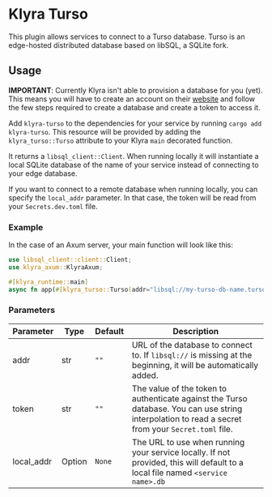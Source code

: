 # Klyra Turso

This plugin allows services to connect to a Turso database. Turso is an edge-hosted distributed database based on libSQL, a SQLite fork.

## Usage

**IMPORTANT**: Currently Klyra isn't able to provision a database for you (yet). This means you will have to create an account on their [website](https://turso.tech/) and follow the few steps required to create a database and create a token to access it.

Add `klyra-turso` to the dependencies for your service by running `cargo add klyra-turso`.
This resource will be provided by adding the `klyra_turso::Turso` attribute to your Klyra `main` decorated function.

It returns a `libsql_client::Client`. When running locally it will instantiate a local SQLite database of the name of your service instead of connecting to your edge database.

If you want to connect to a remote database when running locally, you can specify the `local_addr` parameter. In that case, the token will be read from your `Secrets.dev.toml` file.

### Example

In the case of an Axum server, your main function will look like this:

```rust
use libsql_client::client::Client;
use klyra_axum::KlyraAxum;

#[klyra_runtime::main]
async fn app(#[klyra_turso::Turso(addr="libsql://my-turso-db-name.turso.io", token="{secrets.DB_TURSO_TOKEN}")] client: Client) -> KlyraAxum { }
```

### Parameters

| Parameter  | Type        | Default | Description                                                                                                                                        |
| ---------- | ----------- | ------- | -------------------------------------------------------------------------------------------------------------------------------------------------- |
| addr       | str         | `""`    | URL of the database to connect to. If `libsql://` is missing at the beginning, it will be automatically added.                                     |
| token      | str         | `""`    | The value of the token to authenticate against the Turso database. You can use string interpolation to read a secret from your `Secret.toml` file. |
| local_addr | Option<str> | `None`  | The URL to use when running your service locally. If not provided, this will default to a local file named `<service name>.db`                     |
